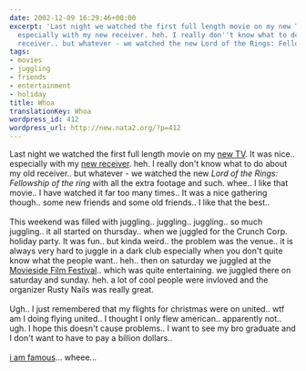 ```yaml
---
date: 2002-12-09 16:29:46+00:00
excerpt: 'Last night we watched the first full length movie on my new TV. It was nice..
  especially with my new receiver. heh. I really don''t know what to do about my old
  receiver.. but whatever - we watched the new Lord of the Rings: Fellowshi...'
tags:
- movies
- juggling
- friends
- entertainment
- holiday
title: Whoa
translationKey: Whoa
wordpress_id: 412
wordpress_url: http://new.nata2.org/?p=412
---
```


Last night we watched the first full length movie on my <a href="http://www.amazon.com/exec/obidos/ASIN/B00006YZ3Z/nata2productions">new TV</a>. It was nice.. especially with my <a href="http://www.amazon.com/exec/obidos/ASIN/B0000658AY/nata2productions">new receiver</a>. heh. I really don't know what to do about my old receiver.. but whatever - we watched the new <i>Lord of the Rings: Fellowship of the ring</i> with all the extra footage and such. whee.. I like that movie.. I have watched it far too many times.. It was a nice gathering though.. some new friends and some old friends.. I like that the best.. <br/><br/>This weekend was filled with juggling.. juggling.. juggling.. so much juggling.. 
it all started on thursday.. when we juggled for the Crunch Corp. holiday party. It was fun.. but kinda weird.. the problem was the venue.. it is always very hard to juggle in a dark club especially when you don't quite know what the people want.. heh.. then on saturday we juggled at the <a href="http://www.movieside.neweyefilms.com/">Movieside Film Festival</a>.. which was quite entertaining. we juggled there on saturday and sunday. heh. a lot of cool people were invloved and the organizer Rusty Nails was really great. <br/><br/>Ugh.. I just remembered that my flights for christmas were on united.. wtf am I doing flying united.. I thought I only flew american.. apparently not.. ugh. I hope this doesn't cause problems.. I want to see my bro graduate and I don't want to have to pay a billion dollars..
<br/><br/>
<a href="http://www.modsquare.com/more.php?id=56_0_8_0_M">i am famous</a>... wheee...